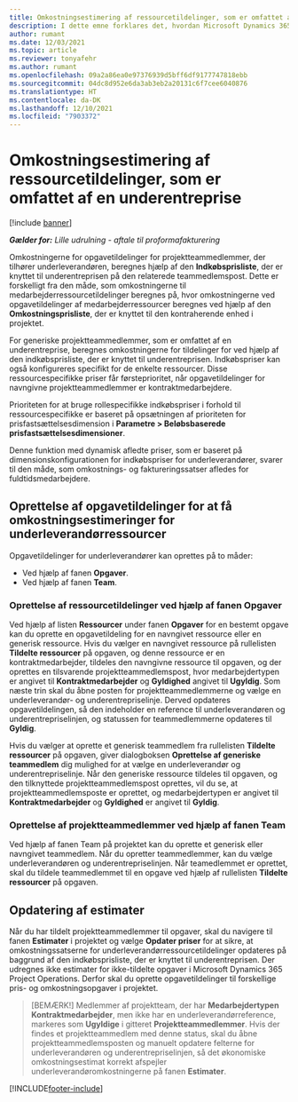 ```yaml
---
title: Omkostningsestimering af ressourcetildelinger, som er omfattet af en underentreprise
description: I dette emne forklares det, hvordan Microsoft Dynamics 365 Project Operations beregner omkostningsestimering af ressourcetildelinger, som er omfattet af en underentreprise.
author: rumant
ms.date: 12/03/2021
ms.topic: article
ms.reviewer: tonyafehr
ms.author: rumant
ms.openlocfilehash: 09a2a86ea0e97376939d5bff6df9177747818ebb
ms.sourcegitcommit: 04dc8d952e6da3ab3eb2a20131c6f7cee6040876
ms.translationtype: HT
ms.contentlocale: da-DK
ms.lasthandoff: 12/10/2021
ms.locfileid: "7903372"
---
```

# <a name="cost-estimation-of-subcontracted-resource-assignments"></a>Omkostningsestimering af ressourcetildelinger, som er omfattet af en underentreprise

[!include [banner](../../includes/dataverse-preview.md)]

_**Gælder for:** Lille udrulning - aftale til proformafakturering_

Omkostningerne for opgavetildelinger for projektteammedlemmer, der tilhører underleverandøren, beregnes hjælp af den **Indkøbsprisliste**, der er knyttet til underentreprisen på den relaterede teammedlemspost. Dette er forskelligt fra den måde, som omkostningerne til medarbejderressourcetildelinger beregnes på, hvor omkostningerne ved opgavetildelinger af medarbejderressourcer beregnes ved hjælp af den **Omkostningsprisliste**, der er knyttet til den kontraherende enhed i projektet. 

For generiske projektteammedlemmer, som er omfattet af en underentreprise, beregnes omkostningerne for tildelinger for ved hjælp af den indkøbsprisliste, der er knyttet til underentreprisen. Indkøbspriser kan også konfigureres specifikt for de enkelte ressourcer. Disse ressourcespecifikke priser får førsteprioritet, når opgavetildelinger for navngivne projektteammedlemmer er kontraktmedarbejdere. 

Prioriteten for at bruge rollespecifikke indkøbspriser i forhold til ressourcespecifikke er baseret på opsætningen af prioriteten for prisfastsættelsesdimension i **Parametre > Beløbsbaserede prisfastsættelsesdimensioner**.

Denne funktion med dynamisk afledte priser, som er baseret på dimensionskonfigurationen for indkøbspriser for underleverandører, svarer til den måde, som omkostnings- og faktureringssatser afledes for fuldtidsmedarbejdere. 

## <a name="creating-task-assignments-for-getting-cost-estimates-of-subcontractor-resources"></a>Oprettelse af opgavetildelinger for at få omkostningsestimeringer for underleverandørressourcer

Opgavetildelinger for underleverandører kan oprettes på to måder: 
- Ved hjælp af fanen **Opgaver**.
- Ved hjælp af fanen **Team**.

### <a name="creating-resources-assignments-using-the-tasks-tab"></a>Oprettelse af ressourcetildelinger ved hjælp af fanen Opgaver
Ved hjælp af listen **Ressourcer** under fanen **Opgaver** for en bestemt opgave kan du oprette en opgavetildeling for en navngivet ressource eller en generisk ressource. Hvis du vælger en navngivet ressource på rullelisten **Tildelte ressourcer** på opgaven, og denne ressource er en kontraktmedarbejder, tildeles den navngivne ressource til opgaven, og der oprettes en tilsvarende projektteammedlemspost, hvor medarbejdertypen er angivet til **Kontraktmedarbejder** og **Gyldighed** angivet til **Ugyldig**. Som næste trin skal du åbne posten for projektteammedlemmerne og vælge en underleverandør- og underentrepriselinje. Derved opdateres opgavetildelingen, så den indeholder en reference til underleverandøren og underentrepriselinjen, og statussen for teammedlemmerne opdateres til **Gyldig**.

Hvis du vælger at oprette et generisk teammedlem fra rullelisten **Tildelte ressourcer** på opgaven, giver dialogboksen **Oprettelse af generiske teammedlem** dig mulighed for at vælge en underleverandør og underentrepriselinje. Når den generiske ressource tildeles til opgaven, og den tilknyttede projektteammedlemspost oprettes, vil du se, at projektteammedlemsposte er oprettet, og medarbejdertypen er angivet til **Kontraktmedarbejder** og **Gyldighed** er angivet til **Gyldig**.

### <a name="creating-project-team-members-using-the-team-tab"></a>Oprettelse af projektteammedlemmer ved hjælp af fanen Team
Ved hjælp af fanen Team på projektet kan du oprette et generisk eller navngivet teammedlem. Når du opretter teammedlemmer, kan du vælge underleverandøren og underentrepriselinjen. Når teamedlemmet er oprettet, skal du tildele teammedlemmet til en opgave ved hjælp af rullelisten **Tildelte ressourcer** på opgaven. 

## <a name="updating-estimates"></a>Opdatering af estimater
Når du har tildelt projektteammedlemmer til opgaver, skal du navigere til fanen **Estimater** i projektet og vælge **Opdater priser** for at sikre, at omkostningssatserne for underleverandørressourcetildelinger opdateres på baggrund af den indkøbsprisliste, der er knyttet til underentreprisen. Der udregnes ikke estimater for ikke-tildelte opgaver i Microsoft Dynamics 365 Project Operations. Derfor skal du oprette opgavetildelinger til forskellige pris- og omkostningsopgaver i projektet. 

> [BEMÆRK!] Medlemmer af projektteam, der har **Medarbejdertypen** **Kontraktmedarbejder**, men ikke har en underleverandørreference, markeres som **Ugyldige** i gitteret **Projektteammedlemmer**. Hvis der findes et projektteammedlem med denne status, skal du åbne projektteammedlemsposten og manuelt opdatere felterne for underleverandøren og underentrepriselinjen, så det økonomiske omkostningsestimat korrekt afspejler underleverandøromkostningerne på fanen **Estimater**. 


[!INCLUDE[footer-include](../../includes/footer-banner.md)]
